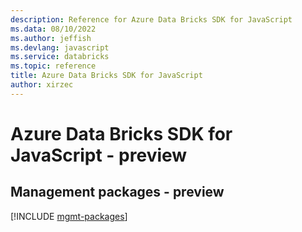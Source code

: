 ```yaml
---
description: Reference for Azure Data Bricks SDK for JavaScript
ms.data: 08/10/2022
ms.author: jeffish
ms.devlang: javascript
ms.service: databricks
ms.topic: reference
title: Azure Data Bricks SDK for JavaScript
author: xirzec
---
```

# Azure Data Bricks SDK for JavaScript - preview

## Management packages - preview
[!INCLUDE [mgmt-packages](data-bricks-mgmt-index.md)]